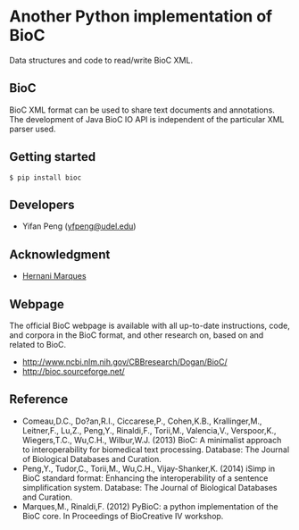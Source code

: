 # Another Python implementation of BioC

Data structures and code to read/write BioC XML.

## BioC

BioC XML format can be used to share text documents and annotations. The development of Java BioC
IO API is independent of the particular XML parser used.

## Getting started

```
$ pip install bioc
```

## Developers

* Yifan Peng (yfpeng@udel.edu)

## Acknowledgment

* [Hernani Marques](https://github.com/2mh/PyBioC/)

## Webpage

The official BioC webpage is available with all up-to-date instructions, code, and corpora in the
 BioC format, and other research on, based on and related to BioC.

* http://www.ncbi.nlm.nih.gov/CBBresearch/Dogan/BioC/
* http://bioc.sourceforge.net/

## Reference

* Comeau,D.C., Do?an,R.I., Ciccarese,P., Cohen,K.B., Krallinger,M., Leitner,F., Lu,Z., Peng,Y.,
Rinaldi,F., Torii,M., Valencia,V., Verspoor,K., Wiegers,T.C., Wu,C.H., Wilbur,W.J. (2013) BioC: A
minimalist approach to interoperability for biomedical text processing. Database: The Journal of
Biological Databases and Curation.
* Peng,Y., Tudor,C., Torii,M., Wu,C.H., Vijay-Shanker,K. (2014) iSimp in BioC standard format:
Enhancing the interoperability of a sentence simplification system. Database: The Journal of
Biological Databases and Curation.
* Marques,M., Rinaldi,F. (2012) PyBioC: a python implementation of the BioC core. In Proceedings
of BioCreative IV workshop.